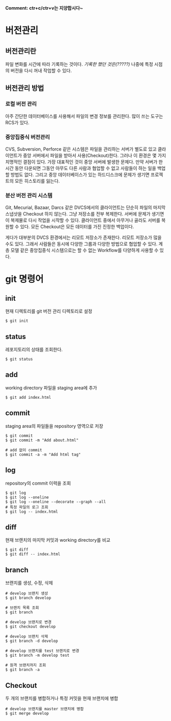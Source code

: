 **Comment: ctr+c/ctr+v는 지양합시다~**

# 버전관리
## 버전관리란
파일 변화를 시간에 따라 기록하는 것이다. *기록한 했던 것은(?????)* 나중에 특정 시점의 버전을 다시 꺼내 작업할 수 있다.

## 버전관리 방법
### 로컬 버전 관리
아주 간단한 데이터베이스를 사용해서 파일의 변경 정보를 관리한다. 많이 쓰는 도구는 RCS가 있다.

### 중앙집중식 버전관리
 CVS, Subversion, Perforce 같은 시스템은 파일을 관리하는 서버가 별도로 있고 클라이언트가 중앙 서버에서 파일을 받아서 사용(Checkout)한다. 그러나 이 환경은 몇 가지 치명적인 결점이 있다. 가장 대표적인 것이 중앙 서버에 발생한 문제다. 만약 서버가 한 시간 동안 다운되면 그동안 아무도 다른 사람과 협업할 수 없고 사람들이 하는 일을 백업할 방법도 없다. 그리고 중앙 데이터베이스가 있는 하드디스크에 문제가 생기면 프로젝트의 모든 히스토리를 잃는다.

### 분산 버전 관리 시스템
Git, Mecurial, Bazaar, Darcs 같은 DVCS에서의 클라이언트는 단순히 파일의 마지막 스냅샷을 Checkout 하지 않는다. 그냥 저장소를 전부 복제한다. 서버에 문제가 생기면 이 복제물로 다시 작업을 시작할 수 있다. 클라이언트 중에서 아무거나 골라도 서버를 복원할 수 있다. 모든 Checkout은 모든 데이터를 가진 진정한 백업이다.

게다가 대부분의 DVCS 환경에서는 리모트 저장소가 존재한다. 리모트 저장소가 많을 수도 있다. 그래서 사람들은 동시에 다양한 그룹과 다양한 방법으로 협업할 수 있다. 계층 모델 같은 중앙집중식 시스템으로는 할 수 없는 Workflow를 다양하게 사용할 수 있다.

# git 명령어
## init
현재 디렉토리를 git 버전 관리 디렉토리로 설정

```shell
$ git init
```

## status
레포지토리의 상태를 조회한다.

```shell
$ git status
```

## add
working directory 파일을 staging area에 추가
```shell
$ git add index.html
```

## commit
staging area의 파일들을 repository 영역으로 저장
```shell
$ git commit
$ git commit -m "Add about.html"

# add 없이 commit
$ git commit -a -m "Add html tag"
```

## log
repository의 commit 이력을 조회

``` shell
$ git log
$ git log --oneline
$ git log --oneline --decorate --graph --all
# 특정 파일의 로그 조회
$ git log -- index.html
```

## diff
현재 브랜치의 마지막 커밋과 working directory를 비교
```shell
$ git diff
$ git diff -- index.html
```

## branch
브랜치를 생성, 수정, 삭제
```shell
# develop 브랜치 생성
$ git branch develop

# 브랜치 목록 조회
$ git branch

# develop 브랜치로 변경
$ git checkout develop

# develop 브랜치 삭제
$ git branch -d develop

# develop 브랜치를 test 브랜치로 변경
$ git branch -m develop test

# 원격 브랜치까지 조회
$ git branch -a
```

## Checkout
두 개의 브랜치를 병합하거나 특정 커밋을 현재 브랜치에 병합
```shell
# develop 브랜치를 master 브랜치에 병합
$ git merge develop
```
